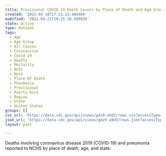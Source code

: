 ```yaml
---
title: Provisional COVID-19 Death Counts by Place of Death and Age Group
created: '2021-03-18T17:31:13.404484'
modified: '2021-04-21T19:25:26.509939'
state: active
type: dataset
tags:
  - Age
  - Age Group
  - All Causes
  - Coronavirus
  - Covid 19
  - Deaths
  - Mortality
  - Nchs
  - Nvss
  - Place Of Death
  - Pneumonia
  - Provisional
  - Puerto Rico
  - Region
  - State
  - United States
groups: []
csv_url: 'https://data.cdc.gov/api/views/g4z9-a9d3/rows.csv?accessType=DOWNLOAD'
json_url: 'https://data.cdc.gov/api/views/g4z9-a9d3/rows.json?accessType=DOWNLOAD'
layout: post

---
```

Deaths involving coronavirus disease 2019 (COVID-19) and pneumonia reported to NCHS by place of death, age, and state.
